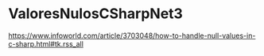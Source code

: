 # ValoresNulosCSharpNet3
https://www.infoworld.com/article/3703048/how-to-handle-null-values-in-c-sharp.html#tk.rss_all
